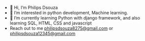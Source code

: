 - 👋 Hi, I’m Philips Dsouza
- 👀 I’m interested in python development, Machine learning.
- 🌱 I’m currently learning Python with django framework, and also learning SQL, HTML, CSS and javascript
- Reach out to me philipsdsouza8275@gmail.com or philipsdsouza12345@gmail.com 


